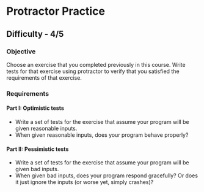 # Protractor Practice

Difficulty - 4/5
---------

### Objective
Choose an exercise that you completed previously in this course. Write tests for that exercise using protractor to verify that you satisfied the requirements of that exercise.

### Requirements

#### Part I: Optimistic tests
- Write a set of tests for the exercise that assume your program will be given reasonable inputs.
- When given reasonable inputs, does your program behave properly?

#### Part II: Pessimistic tests
- Write a set of tests for the exercise that assume your program will be given bad inputs.
- When given bad inputs, does your program respond gracefully? Or does it just ignore the inputs (or worse yet, simply crashes)?
